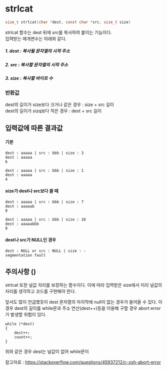 # strlcat
```c
size_t strlcat(char *dest, const char *src, size_t size)
```

strlcat 함수는 dest 뒤에 src를 복사하여 붙이는 기능이다.<br/>
입력받는 매개변수는 아래와 같다.<br/>

##### 1. dest : 복사될 문자열의 시작 주소
##### 2. src  : 복사할 문자열의 시작 주소
##### 3. size : 복사할 바이트 수

### 반환값
dest의 길이가 size보다 크거나 같은 경우 : size + src 길이<br/>
dest의 길이가 sizq보다 작은 경우 : dest + src 길이

## 입력값에 따른 결과값
#### 기본
```
dest : aaaaa | src : bbb | size : 3
dest : aaaaa
6

dest : aaaaa | src : bbb | size : 1
dest : aaaaa
4
```
#### size가 dest나 src보다 클 때
```
dest : aaaaa | src : bbb | size : 7
dest : aaaaab
8

dest : aaaaa | src : bbb | size : 10
dest : aaaaabbb
8
```
#### dest나 src가 NULL인 경우
```
dest : NULL or src : NULL | size : -
segmentation fault
```
## 주의사항 ()
strlcat 또한 널값 자리를 보장하는 함수이다. 이에 따라 입력받은 size에서 미리 널값의 자리를 생각하고 코드를 구현해야 한다.<br/>

앞서도 많이 언급했듯이 dest 문자열의 마지막에 null이 없는 경우가 들어올 수 있다. 이 경우 dest의 길이를 while문과 주소 연산(dest++)등을 이용해 구할 경우 abort error가 발생할 위험이 있다.
```
while (*dest)
{
    dest++;
    count++;
}
```
위와 같은 경우 dest는 널값이 없어 while문이 

참고자료 : https://stackoverflow.com/questions/45937212/c-zsh-abort-error<br/>

